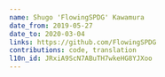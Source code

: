 ```yaml
---
name: Shugo 'FlowingSPDG' Kawamura
date_from: 2019-05-27
date_to: 2020-03-04
links: https://github.com/FlowingSPDG
contributions: code, translation
l10n_id: JRxiA9ScN7ABuTH7wkeHG8YJXoo
---
```

